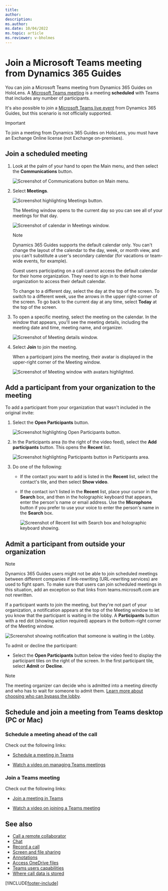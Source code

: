 ```yaml
---
title: 
author: 
description: 
ms.author: 
ms.date: 10/04/2022
ms.topic: article
ms.reviewer: v-bholmes
---
```


# Join a Microsoft Teams meeting from Dynamics 365 Guides

You can join a Microsoft Teams meeting from Dynamics 365 Guides on HoloLens. A [Microsoft Teams meeting](/microsoftteams/quick-start-meetings-live-events) is a meeting **scheduled** with Teams that includes any number of participants. 

It's also possible to join a [Microsoft Teams live event](/microsoftteams/teams-live-events/what-are-teams-live-events) from Dynamics 365 Guides, but this scenario is not officially supported.  

> [!IMPORTANT] 
> To join a meeting from Dynamics 365 Guides on HoloLens, you must have an Exchange Online license (not Exchange on-premises). 

## Join a scheduled meeting

1. Look at the palm of your hand to open the Main menu, and then select the **Communications** button.

    ![Screenshot of Communications button on Main menu.](media/calling-meetings-1.JPG "Screenshot of Communications button on Main menu")
    
2. Select **Meetings**.

    ![Screenshot highlighting Meetings button.](media/calling-meetings-2.JPG "Screenshot highlighting Meetings button")

    The Meeting window opens to the current day so you can see all of your meetings for that day. 

    ![Screenshot of calendar in Meetings window.](media/calling-meetings-4.JPG "Screenshot of calendar in Meetings window")

    > [!NOTE]
    > Dynamics 365 Guides supports the default calendar only. You can't change the layout of the calendar to the day, week, or month view, and you can't substitute a user's secondary calendar (for vacations or team-wide events, for example). 
    > 
    > Guest users participating on a call cannot access the default calendar for their home organization. They need to sign in to their home organization to access their default calendar.

    To change to a different day, select the day at the top of the screen. To switch to a different week, use the arrows in the upper right-corner of the screen. To go back to the current day at any time, select **Today** at the top of the screen. 
    
3. To open a specific meeting, select the meeting on the calendar. In the window that appears, you'll see the meeting details, including the meeting date and time, meeting name, and organizer. 

    ![Screenshot of Meeting details window.](media/calling-meetings-6.JPG "Screenshot of Meeting details window")

4. Select **Join** to join the meeting. 

    When a participant joins the meeting, their avatar is displayed in the upper-right corner of the Meeting window. 

    ![Screenshot of Meeting window with avatars highlighted.](media/calling-meetings-avatars.JPG "Screenshot of Meeting window with avatars highlighted")
    
## Add a participant from your organization to the meeting

To add a participant from your organization that wasn't included in the original invite:

1. Select the **Open Participants** button.

    ![Screenshot highlighting Open Participants button.](media/calling-start-call-4.JPG "Screenshot highlighting Open Participants button")

2. In the Participants area (to the right of the video feed), select the **Add participants** button. This opens the **Recent** list.
    
    ![Screenshot highlighting Participants button in Participants area.](media/calling-start-call-5.JPG "Screenshot highlighting Participants button in Participants area")

3. Do one of the following:

    - If the contact you want to add is listed in the **Recent** list, select the contact's tile, and then select **Show video**.

    - If the contact isn't listed in the **Recent** list, place your cursor in the **Search** box, and then in the holographic keyboard that appears, enter the person's name or email address. Use the **Microphone** button if you prefer to use your voice to enter the person's name in the **Search** box. 

      ![Screenshot of Recent list with Search box and holographic keyboard showing.](media/calling-start-call-6.JPG "Screenshot of Recent list with Search box and holographic keyboard showing")

## Admit a participant from outside your organization

> [!NOTE]
> Dynamics 365 Guides users might not be able to join scheduled meetings between different companies if link-rewriting (URL-rewriting services) are used to fight spam. To make sure that users can join scheduled meetings in this situation, add an exception so that links from teams.microsoft.com are not rewritten. 
    
If a participant wants to join the meeting, but they're not part of your organization, a notification appears at the top of the Meeting window to let you know that the participant is waiting in the lobby. A **Participants** button with a red dot (showing action required) appears in the bottom-right corner of the Meeting window. 

![Screenshot showing notification that someone is waiting in the Lobby.](media/calling-meetings-10.JPG "Screenshot showing notification that someone is waiting in the lobby")
    
To admit or decline the participant:

- Select the **Open Participants** button below the video feed to display the participant tiles on the right of the screen. In the first participant tile, select **Admit** or **Decline**. 

> [!NOTE]
> The meeting organizer can decide who is admitted into a meeting directly and who has to wait for someone to admit them. [Learn more about choosing who can bypass the lobby](https://support.microsoft.com/en-us/office/change-participant-settings-for-a-teams-meeting-53261366-dbd5-45f9-aae9-a70e6354f88e). 

## Schedule and join a meeting from Teams desktop (PC or Mac)

### Schedule a meeting ahead of the call

Check out the following links:

- [Schedule a meeting in Teams](https://support.office.com/article/Schedule-a-meeting-in-Teams-943507a9-8583-4c58-b5d2-8ec8265e04e5#ID0EAABAAA=Desktop)

- [Watch a video on managing Teams meetings](https://support.office.com/article/Video-Manage-meetings-ba44d0fd-da3c-4541-a3eb-a868f5e2b137)

### Join a Teams meeting

Check out the following links:

- [Join a meeting in Teams](https://support.office.com/article/join-a-meeting-in-teams-1613bb53-f3fa-431e-85a9-d6a91e3468c9)

- [Watch a video on joining a Teams meeting](https://support.office.com/article/join-a-teams-meeting-078e9868-f1aa-4414-8bb9-ee88e9236ee4?ui=en-US&rs=en-US&ad=US)

## See also

- [Call a remote collaborator](calling-start-call.md)
- [Chat](calling-chat-file-sharing.md)
- [Record a call](calling-record-call.md)
- [Screen and file sharing](calling-screen-sharing.md)
- [Annotations](calling-annotations.md)
- [Access OneDrive files](onedrive-files.md)
- [Teams users capabilities](calling-teams-users.md)
- [Where call data is stored](call-logging.md)

[!INCLUDE[footer-include](../includes/footer-banner.md)]
